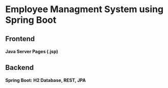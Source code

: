 # Employee Managment System using Spring Boot 

## Frontend 
#### Java Server Pages (.jsp)

## Backend 
#### Spring Boot: H2 Database, REST, JPA
